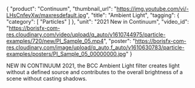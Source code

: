 {
   "product": "Continuum",
   "thumbnail_url": "https://img.youtube.com/vi/-LHsCnfeyXw/maxresdefault.jpg",
   "title": "Ambient Light",
   "tagging": {
   "category": [
      "Particles"
    ]
   },
   "unit": "2021 New in Continuum",
   "video_id": "https://borisfx-com-res.cloudinary.com/video/upload/q_auto/v1610744975/particle-examples/720/new/PI_Sample_05.mp4",
   "poster": "https://borisfx-com-res.cloudinary.com/image/upload/q_auto,f_auto/v1610630783/particle-examples/posters/PI_Sample_05_00000000.jpg"
}

NEW IN CONTINUUM 2021, the BCC Ambient Light filter creates light without a defined source and contributes to the overall brightness of a scene without casting shadows. 